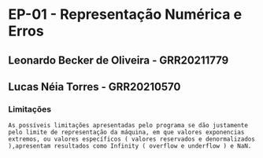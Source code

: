 # EP-01 - Representação Numérica e Erros
## Leonardo Becker de Oliveira - GRR20211779
## Lucas Néia Torres - GRR20210570

### Limitações
    As possíveis limitações apresentadas pelo programa se dão justamente pelo limite de representação da máquina, em que valores exponencias extremos, ou valores específicos ( valores reservados e denormalizados ),apresentam resultados como Infinity ( overflow e underflow ) e NaN.
